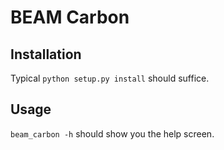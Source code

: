 # BEAM Carbon

## Installation
Typical `python setup.py install` should suffice.
  
## Usage
`beam_carbon -h` should show you the help screen.
  